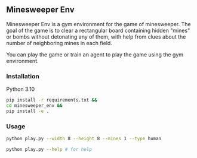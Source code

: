 ## Minesweeper Env

Minesweeper Env is a gym environment for the game of minesweeper. The goal of the game is to clear a rectangular board containing hidden "mines" or bombs without detonating any of them, with help from clues about the number of neighboring mines in each field.  

You can play the game or train an agent to play the game using the gym environment.



### Installation

Python 3.10
```bash
pip install -r requirements.txt && 
cd minesweeper_env && 
pip install -e .
```

### Usage

```bash
python play.py --width 8 --height 8 --mines 1 --type human

python play.py --help # for help
```

